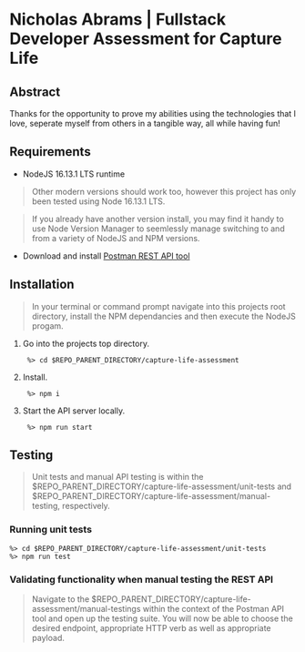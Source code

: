 # Nicholas Abrams | Fullstack Developer Assessment for Capture Life 

##  Abstract
Thanks for the opportunity to prove my abilities using the technologies that I love, seperate myself from others in a tangible way, all while having fun!

## Requirements
* NodeJS 16.13.1 LTS runtime 
> Other modern versions should work too, however this project has only been tested using Node 16.13.1 LTS. 

> If you already have another version install, you may find it handy to use Node Version Manager to seemlessly manage switching to and from a variety of NodeJS and NPM versions.

* Download and install [Postman REST API tool](https://www.postman.com/downloads/)

## Installation
> In your terminal or command prompt navigate into this projects root directory, install the NPM dependancies and then execute the NodeJS progam. 

1. Go into the projects top directory.

        %> cd $REPO_PARENT_DIRECTORY/capture-life-assessment

2. Install.

        %> npm i

3. Start the API server locally.
        
        %> npm run start

## Testing
> Unit tests and manual API testing is within the $REPO_PARENT_DIRECTORY/capture-life-assessment/unit-tests and  $REPO_PARENT_DIRECTORY/capture-life-assessment/manual-testing, respectively.

### Running unit tests 
    %> cd $REPO_PARENT_DIRECTORY/capture-life-assessment/unit-tests
    %> npm run test

### Validating functionality when manual testing the REST API

> Navigate to the $REPO_PARENT_DIRECTORY/capture-life-assessment/manual-testings within the context of the Postman API tool and open up the testing suite. You will now be able to choose the desired endpoint, appropriate HTTP verb as well as appropriate payload.
